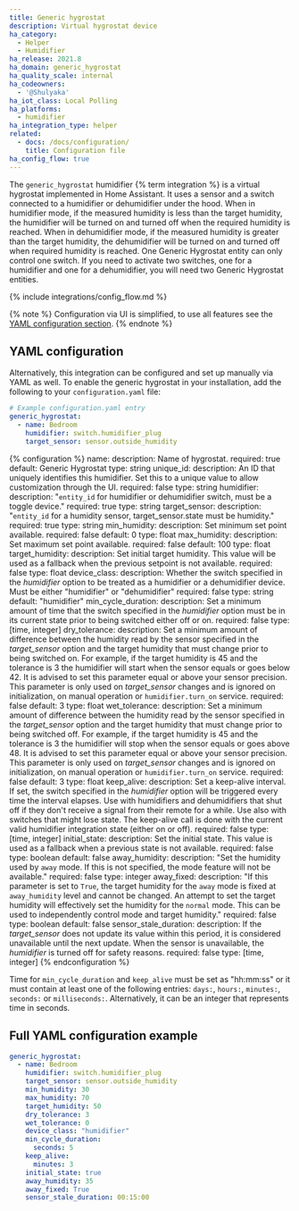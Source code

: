 ```yaml
---
title: Generic hygrostat
description: Virtual hygrostat device
ha_category:
  - Helper
  - Humidifier
ha_release: 2021.8
ha_domain: generic_hygrostat
ha_quality_scale: internal
ha_codeowners:
  - '@Shulyaka'
ha_iot_class: Local Polling
ha_platforms:
  - humidifier
ha_integration_type: helper
related:
  - docs: /docs/configuration/
    title: Configuration file
ha_config_flow: true
---
```


The `generic_hygrostat` humidifier {% term integration %} is a virtual hygrostat implemented in Home Assistant. It uses a sensor and a switch connected to a humidifier or dehumidifier under the hood. When in humidifier mode, if the measured humidity is less than the target humidity, the humidifier will be turned on and turned off when the required humidity is reached. When in dehumidifier mode, if the measured humidity is greater than the target humidity, the dehumidifier will be turned on and turned off when required humidity is reached. One Generic Hygrostat entity can only control one switch. If you need to activate two switches, one for a humidifier and one for a dehumidifier, you will need two Generic Hygrostat entities.

{% include integrations/config_flow.md %}

{% note %}
Configuration via UI is simplified, to use all features see the [YAML configuration section](#yaml-configuration).
{% endnote %}

## YAML configuration

Alternatively, this integration can be configured and set up manually via YAML
as well. To enable the generic hygrostat in your installation, add the
following to your `configuration.yaml` file:

```yaml
# Example configuration.yaml entry
generic_hygrostat:
  - name: Bedroom
    humidifier: switch.humidifier_plug
    target_sensor: sensor.outside_humidity
```

{% configuration %}
name:
  description: Name of hygrostat.
  required: true
  default: Generic Hygrostat
  type: string
unique_id:
  description: An ID that uniquely identifies this humidifier. Set this to a unique value to allow customization through the UI.
  required: false
  type: string
humidifier:
  description: "`entity_id` for humidifier or dehumidifier switch, must be a toggle device."
  required: true
  type: string
target_sensor:
  description: "`entity_id` for a humidity sensor, target_sensor.state must be humidity."
  required: true
  type: string
min_humidity:
  description: Set minimum set point available.
  required: false
  default: 0
  type: float
max_humidity:
  description: Set maximum set point available.
  required: false
  default: 100
  type: float
target_humidity:
  description: Set initial target humidity. This value will be used as a fallback when the previous setpoint is not available.
  required: false
  type: float
device_class:
  description: Whether the switch specified in the *humidifier* option to be treated as a humidifier or a dehumidifier device. Must be either "humidifier" or "dehumidifier"
  required: false
  type: string
  default: "humidifier"
min_cycle_duration:
  description: Set a minimum amount of time that the switch specified in the *humidifier* option must be in its current state prior to being switched either off or on.
  required: false
  type: [time, integer]
dry_tolerance:
  description: Set a minimum amount of difference between the humidity read by the sensor specified in the *target_sensor* option and the target humidity that must change prior to being switched on. For example, if the target humidity is 45 and the tolerance is 3 the humidifier will start when the sensor equals or goes below 42. It is advised to set this parameter equal or above your sensor precision. This parameter is only used on *target_sensor* changes and is ignored on initialization, on manual operation or `humidifier.turn_on` service.
  required: false
  default: 3
  type: float
wet_tolerance:
  description: Set a minimum amount of difference between the humidity read by the sensor specified in the *target_sensor* option and the target humidity that must change prior to being switched off. For example, if the target humidity is 45 and the tolerance is 3 the humidifier will stop when the sensor equals or goes above 48. It is advised to set this parameter equal or above your sensor precision. This parameter is only used on *target_sensor* changes and is ignored on initialization, on manual operation or `humidifier.turn_on` service.
  required: false
  default: 3
  type: float
keep_alive:
  description: Set a keep-alive interval. If set, the switch specified in the *humidifier* option will be triggered every time the interval elapses. Use with humidifiers and dehumidifiers that shut off if they don't receive a signal from their remote for a while. Use also with switches that might lose state. The keep-alive call is done with the current valid humidifier integration state (either on or off).
  required: false
  type: [time, integer]
initial_state:
  description: Set the initial state. This value is used as a fallback when a previous state is not available.
  required: false
  type: boolean
  default: false
away_humidity:
  description: "Set the humidity used by `away` mode. If this is not specified, the mode feature will not be available."
  required: false
  type: integer
away_fixed:
  description: "If this parameter is set to `True`, the target humidity for the `away` mode is fixed at `away_humidity` level and cannot be changed. An attempt to set the target humidity will effectively set the humidity for the `normal` mode. This can be used to independently control mode and target humidity."
  required: false
  type: boolean
  default: false
sensor_stale_duration:
  description: If the *target_sensor* does not update its value within this period, it is considered unavailable until the next update. When the sensor is unavailable, the *humidifier* is turned off for safety reasons.
  required: false
  type: [time, integer]
{% endconfiguration %}

Time for `min_cycle_duration` and `keep_alive` must be set as "hh:mm:ss" or it must contain at least one of the following entries: `days:`, `hours:`, `minutes:`, `seconds:` or `milliseconds:`. Alternatively, it can be an integer that represents time in seconds.

## Full YAML configuration example

```yaml
generic_hygrostat:
  - name: Bedroom
    humidifier: switch.humidifier_plug
    target_sensor: sensor.outside_humidity
    min_humidity: 30
    max_humidity: 70
    target_humidity: 50
    dry_tolerance: 3
    wet_tolerance: 0
    device_class: "humidifier"
    min_cycle_duration:
      seconds: 5
    keep_alive:
      minutes: 3
    initial_state: true
    away_humidity: 35
    away_fixed: True
    sensor_stale_duration: 00:15:00
```
